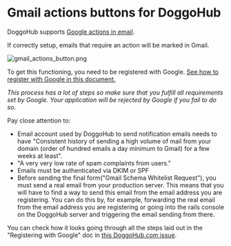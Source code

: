 # Gmail actions buttons for DoggoHub

DoggoHub supports [Google actions in email](https://developers.google.com/gmail/markup/actions/actions-overview).

If correctly setup, emails that require an action will be marked in Gmail.

![gmail_actions_button.png](img/gmail_action_buttons_for_doggohub.png)

To get this functioning, you need to be registered with Google.
[See how to register with Google in this document.](https://developers.google.com/gmail/markup/registering-with-google)

*This process has a lot of steps so make sure that you fulfill all requirements set by Google.*
*Your application will be rejected by Google if you fail to do so.*

Pay close attention to:

* Email account used by DoggoHub to send notification emails needs to have "Consistent history of sending a high volume of mail from your domain (order of hundred emails a day minimum to Gmail) for a few weeks at least".
* "A very very low rate of spam complaints from users."
* Emails must be authenticated via DKIM or SPF
* Before sending the final form("Gmail Schema Whitelist Request"), you must send a real email from your production server. This means that you will have to find a way to send this email from the email address you are registering. You can do this by, for example, forwarding the real email from the email address you are registering or going into the rails console on the DoggoHub server and triggering the email sending from there.

You can check how it looks going through all the steps laid out in the "Registering with Google" doc in [this DoggoHub.com issue](https://doggohub.com/doggohub-org/doggohub-ce/issues/1517).
